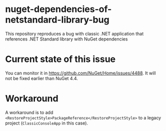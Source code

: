 # nuget-dependencies-of-netstandard-library-bug
This repository reproduces a bug with classic .NET application that references .NET Standard library with NuGet dependencies

# Current state of this issue
You can monitor it in https://github.com/NuGet/Home/issues/4488. It will not be fixed earlier than NuGet 4.4.

# Workaround
A workaround is to add `<RestoreProjectStyle>PackageReference</RestoreProjectStyle>` to a legacy project (`ClassicConsoleApp` in this case).
